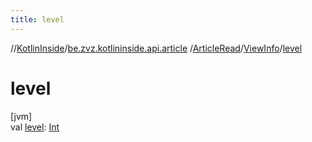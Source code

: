 ```yaml
---
title: level
---
```

//[KotlinInside](../../../../index.html)/[be.zvz.kotlininside.api.article](../../index.html)
/[ArticleRead](../index.html)/[ViewInfo](index.html)/[level](level.html)

# level

[jvm]\
val [level](level.html): [Int](https://kotlinlang.org/api/latest/jvm/stdlib/kotlin/-int/index.html)




